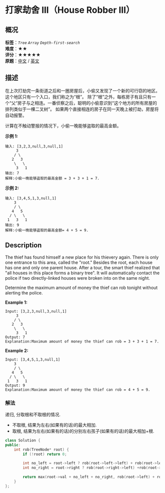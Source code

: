 # 打家劫舍 III（House Robber III）
## 概况
**标签**：*`Tree`*  *`Array`*  *`Depth-first-search`*<br>
**难度**：★★<br>
**评分**：★★★★★<br>
**原题**：[中文](https://leetcode-cn.com/problems/house-robber-iii) / [英文](https://leetcode.com/problems/house-robber-iii)

## 描述
在上次打劫完一条街道之后和一圈房屋后，小偷又发现了一个新的可行窃的地区。这个地区只有一个入口，我们称之为&ldquo;根&rdquo;。 除了&ldquo;根&rdquo;之外，每栋房子有且只有一个&ldquo;父&ldquo;房子与之相连。一番侦察之后，聪明的小偷意识到&ldquo;这个地方的所有房屋的排列类似于一棵二叉树&rdquo;。 
如果两个直接相连的房子在同一天晚上被打劫，房屋将自动报警。

计算在不触动警报的情况下，小偷一晚能够盗取的最高金额。


**示例 1:**
```
输入: [3,2,3,null,3,null,1]
     3
    / \
   2   3
    \   \ 
     3   1
输出: 7 
解释:小偷一晚能够盗取的最高金额 = 3 + 3 + 1 = 7.
```


**示例 2:**
```
输入: [3,4,5,1,3,null,1]
    3
    / \
   4   5
  / \   \ 
 1   3   1
输出: 9
解释:小偷一晚能够盗取的最高金额= 4 + 5 = 9.
```


## Description
The thief has found himself a new place for his thievery again. There is only one entrance to this area, called the "root." Besides the root, each house has one and only one parent house. After a tour, the smart thief realized that "all houses in this place forms a binary tree". It will automatically contact the police if two directly-linked houses were broken into on the same night.

Determine the maximum amount of money the thief can rob tonight without alerting the police.


**Example 1:**
```
Input: [3,2,3,null,3,null,1]
     3
    / \
   2   3
    \   \ 
     3   1
Output: 7 
Explanation:Maximum amount of money the thief can rob = 3 + 3 + 1 = 7.
```

**Example 2:**
```
Input: [3,4,5,1,3,null,1]
    3
    / \
   4   5
  / \   \ 
 1   3   1
Output: 9
Explanation:Maximum amount of money the thief can rob = 4 + 5 = 9.
```


### 解法
递归, 分取根和不取根的情况.
- 不取根, 结果为左右(如果有的话)的最大相加.
- 取根, 结果为左右(如果有的话)的分别左右孩子(如果有的话)的最大相加+根.
```c++
class Solution {
public:
    int rob(TreeNode* root) {
        if (!root) return 0;
        
        int no_left = root->left ? rob(root->left->left) + rob(root->left->right) : 0;
        int no_right = root->right ? rob(root->right->left) +rob(root->right->right) : 0;
        
        return max(root->val + no_left + no_right, rob(root->left) + rob(root->right));
    }
};
```